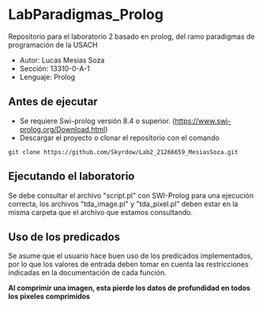 # LabParadigmas_Prolog
Repositorio para el laboratorio 2 basado en prolog, del ramo paradigmas de programación de la USACH
* Autor: Lucas Mesias Soza
* Sección: 13310-0-A-1
* Lenguaje: Prolog

## Antes de ejecutar
* Se requiere Swi-prolog versión 8.4 o superior. (https://www.swi-prolog.org/Download.html)
* Descargar el proyecto o clonar el repositorio con el comando 
```
git clone https://github.com/Skyrdow/Lab2_21266659_MesiasSoza.git
```
## Ejecutando el laboratorio
Se debe consultar el archivo "script.pl" con SWI-Prolog para una ejecución correcta, los archivos "tda_image.pl" y "tda_pixel.pl" deben estar en la misma carpeta que el archivo que estamos consultando.
## Uso de los predicados
Se asume que el usuario hace buen uso de los predicados implementados, por lo que los valores de entrada deben tomar en cuenta las restricciones indicadas en la documentación de cada función.

**Al comprimir una imagen, esta pierde los datos de profundidad en todos los pixeles comprimidos**

